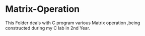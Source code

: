 Matrix-Operation
================

This Folder deals with C program various Matrix operation ,being constructed during my C lab in 2nd Year.
